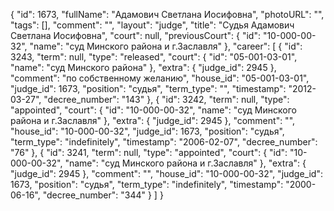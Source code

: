 {
    "id": 1673,
    "fullName": "Адамович Светлана Иосифовна",
    "photoURL": "",
    "tags": [],
    "comment": "",
    "layout": "judge",
    "title": "Судья Адамович Светлана Иосифовна",
    "court": null,
    "previousCourt": {
        "id": "10-000-00-32",
        "name": "суд Минского района и г.Заславля"
    },
    "career": [
        {
            "id": 3243,
            "term": null,
            "type": "released",
            "court": {
                "id": "05-001-03-01",
                "name": "суд Минского района"
            },
            "extra": {
                "judge_id": 2945
            },
            "comment": "по собственному желанию",
            "house_id": "05-001-03-01",
            "judge_id": 1673,
            "position": "судья",
            "term_type": "",
            "timestamp": "2012-03-27",
            "decree_number": "143"
        },
        {
            "id": 3242,
            "term": null,
            "type": "appointed",
            "court": {
                "id": "10-000-00-32",
                "name": "суд Минского района и г.Заславля"
            },
            "extra": {
                "judge_id": 2945
            },
            "comment": "",
            "house_id": "10-000-00-32",
            "judge_id": 1673,
            "position": "судья",
            "term_type": "indefinitely",
            "timestamp": "2006-02-07",
            "decree_number": "76"
        },
        {
            "id": 3241,
            "term": null,
            "type": "appointed",
            "court": {
                "id": "10-000-00-32",
                "name": "суд Минского района и г.Заславля"
            },
            "extra": {
                "judge_id": 2945
            },
            "comment": "",
            "house_id": "10-000-00-32",
            "judge_id": 1673,
            "position": "судья",
            "term_type": "indefinitely",
            "timestamp": "2000-06-16",
            "decree_number": "344"
        }
    ]
}